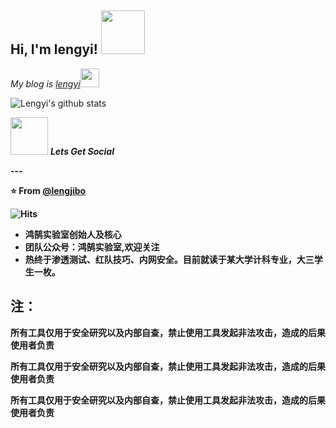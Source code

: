 <h2> Hi, I'm lengyi! <img src="https://media.giphy.com/media/IfsByYYHyNlnINT46g/giphy.gif" width="70"></h2>
<p><em>My blog is <a href="https://lengjibo.github.io/">lengyi</a><img src="https://media.giphy.com/media/WUlplcMpOCEmTGBtBW/giphy.gif" width="30">
  </em></p>

![Lengyi's github stats](https://github-readme-stats.vercel.app/api?username=lengjibo)

<img src="https://media.giphy.com/media/LnQjpWaON8nhr21vNW/giphy.gif" width="60"> <em><b>Lets Get Social</em>
<p>
</div>
---

⭐️ From [@lengjibo](https://github.com/lengjibo)

![Hits](https://hitcounter.pythonanywhere.com/count/tag.svg?url=https://github.com/lengjibo)

- 鸿鹄实验室创始人及核心
- 团队公众号：鸿鹄实验室,欢迎关注
- 热终于渗透测试、红队技巧、内网安全。目前就读于某大学计科专业，大三学生一枚。

## 注：

所有工具仅用于安全研究以及内部自查，禁止使用工具发起非法攻击，造成的后果使用者负责

所有工具仅用于安全研究以及内部自查，禁止使用工具发起非法攻击，造成的后果使用者负责

所有工具仅用于安全研究以及内部自查，禁止使用工具发起非法攻击，造成的后果使用者负责
